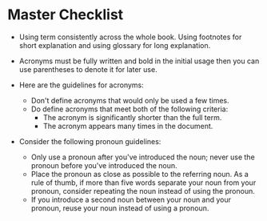 # Master Checklist
- Using term consistently across the whole book. Using footnotes for short explanation and using glossary for long explanation.
- Acronyms must be fully written and bold in the initial usage then you can use parentheses to denote it for later use.
- Here are the guidelines for acronyms:

    - Don't define acronyms that would only be used a few times.
    - Do define acronyms that meet both of the following criteria:
        - The acronym is significantly shorter than the full term.
        - The acronym appears many times in the document.
- Consider the following pronoun guidelines:
    - Only use a pronoun after you've introduced the noun; never use the pronoun before you've introduced the noun.
    - Place the pronoun as close as possible to the referring noun. As a rule of thumb, if more than five words separate your noun from your pronoun, consider repeating the noun instead of using the pronoun.
    - If you introduce a second noun between your noun and your pronoun, reuse your noun instead of using a pronoun.